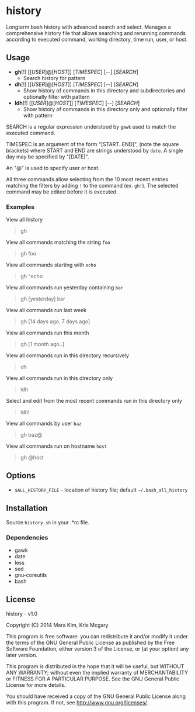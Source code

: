 # history

Longterm bash history with advanced search and select.
Manages a comprehensive history file that
allows searching and rerunning commands according to
executed command, working directory, time run, user, or host.


## Usage

* **gh**[!] [[*USER*]@[*HOST*]] [*TIMESPEC*] [--] [*SEARCH*]
  * Search history for pattern
* **dh**[!] [[*USER*]@[*HOST*]] [*TIMESPEC*] [--] [*SEARCH*]
  * Show history of commands in this directory and subdirectories and optionally filter with pattern
* **ldh**[!] [[*USER*]@[*HOST*]] [*TIMESPEC*] [--] [*SEARCH*]
  * Show history of commands in this directory only and optionally filter with pattern

SEARCH is a regular expression understood by `gawk` used to match the executed command.

TIMESPEC is an argument of the form "[START..END]", (note the square brackets)
where START and END are strings understood by `date`.
A single day may be specified by "[DATE]".

An "@" is used to specify user or host.

All three commands allow selecting from the 10 most recent entries
matching the filters by adding `!` to the command (ex. `gh!`).
The selected command may be edited before it is executed.

### Examples

View all history
> gh

View all commands matching the string `foo`
> gh foo

View all commands starting with `echo`
> gh ^echo

View all commands run yesterday containing `bar`
> gh [yesterday] bar

View all commands run last week
> gh [14 days ago..7 days ago]

View all commands run this month
> gh [1 month ago..]

View all commands run in this directory recursively
> dh

View all commands run in this directory only
> ldh

Select and edit from the most recent commands run in this directory only
> ldh!

View all commands by user `baz`
> gh baz@

View all commands run on hostname `host`
> gh @host


## Options

* `$ALL_HISTORY_FILE` - location of history file; default `~/.bash_all_history`


## Installation

Source `history.sh` in your .\*rc file.

### Dependencies

* gawk
* date
* less
* sed
* gnu-coreutils
* bash


## License

history - v1.0

Copyright (C) 2014  Mara Kim, Kris Mcgary

This program is free software: you can redistribute it and/or modify
it under the terms of the GNU General Public License as published by
the Free Software Foundation, either version 3 of the License, or
(at your option) any later version.

This program is distributed in the hope that it will be useful,
but WITHOUT ANY WARRANTY; without even the implied warranty of
MERCHANTABILITY or FITNESS FOR A PARTICULAR PURPOSE.  See the
GNU General Public License for more details.

You should have received a copy of the GNU General Public License
along with this program.  If not, see <http://www.gnu.org/licenses/>.
